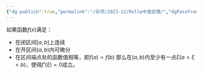 ```yaml
---
{"dg-publish":true,"permalink":"/杂项/2023-11/Rolle中值定理/","dgPassFrontmatter":true}
---
```


如果函数$f(x)$满足：
- 在闭区间$[a,b]$上连续
- 在开区间$(a,b)$内可微分
- 在区间端点处的函数值相等，即$f(a)=f(b)$
那么在$(a,b)$内至少有一点$\xi(a<\xi<b)$，使得$f’(\xi)=0$成立。
